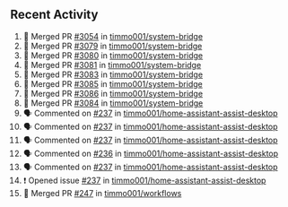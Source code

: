 ## Recent Activity

<!--START_SECTION:activity-->
1. 🎉 Merged PR [#3054](https://github.com/timmo001/system-bridge/pull/3054) in [timmo001/system-bridge](https://github.com/timmo001/system-bridge)
2. 🎉 Merged PR [#3079](https://github.com/timmo001/system-bridge/pull/3079) in [timmo001/system-bridge](https://github.com/timmo001/system-bridge)
3. 🎉 Merged PR [#3080](https://github.com/timmo001/system-bridge/pull/3080) in [timmo001/system-bridge](https://github.com/timmo001/system-bridge)
4. 🎉 Merged PR [#3081](https://github.com/timmo001/system-bridge/pull/3081) in [timmo001/system-bridge](https://github.com/timmo001/system-bridge)
5. 🎉 Merged PR [#3083](https://github.com/timmo001/system-bridge/pull/3083) in [timmo001/system-bridge](https://github.com/timmo001/system-bridge)
6. 🎉 Merged PR [#3085](https://github.com/timmo001/system-bridge/pull/3085) in [timmo001/system-bridge](https://github.com/timmo001/system-bridge)
7. 🎉 Merged PR [#3086](https://github.com/timmo001/system-bridge/pull/3086) in [timmo001/system-bridge](https://github.com/timmo001/system-bridge)
8. 🎉 Merged PR [#3084](https://github.com/timmo001/system-bridge/pull/3084) in [timmo001/system-bridge](https://github.com/timmo001/system-bridge)
9. 🗣 Commented on [#237](https://github.com/timmo001/home-assistant-assist-desktop/issues/237) in [timmo001/home-assistant-assist-desktop](https://github.com/timmo001/home-assistant-assist-desktop)
10. 🗣 Commented on [#237](https://github.com/timmo001/home-assistant-assist-desktop/issues/237) in [timmo001/home-assistant-assist-desktop](https://github.com/timmo001/home-assistant-assist-desktop)
11. 🗣 Commented on [#237](https://github.com/timmo001/home-assistant-assist-desktop/issues/237) in [timmo001/home-assistant-assist-desktop](https://github.com/timmo001/home-assistant-assist-desktop)
12. 🗣 Commented on [#236](https://github.com/timmo001/home-assistant-assist-desktop/issues/236) in [timmo001/home-assistant-assist-desktop](https://github.com/timmo001/home-assistant-assist-desktop)
13. 🗣 Commented on [#237](https://github.com/timmo001/home-assistant-assist-desktop/issues/237) in [timmo001/home-assistant-assist-desktop](https://github.com/timmo001/home-assistant-assist-desktop)
14. ❗ Opened issue [#237](https://github.com/timmo001/home-assistant-assist-desktop/issues/237) in [timmo001/home-assistant-assist-desktop](https://github.com/timmo001/home-assistant-assist-desktop)
15. 🎉 Merged PR [#247](https://github.com/timmo001/workflows/pull/247) in [timmo001/workflows](https://github.com/timmo001/workflows)
<!--END_SECTION:activity-->
